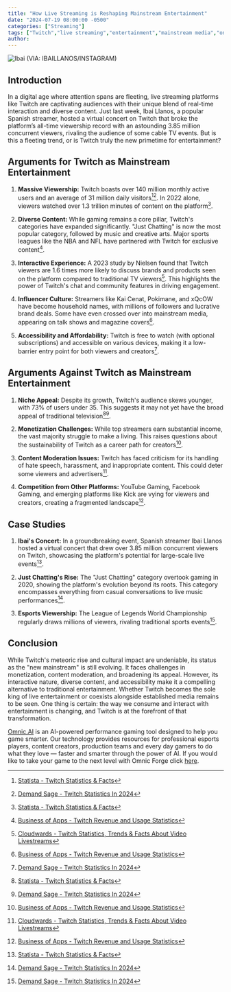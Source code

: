 ```yaml
---
title: "How Live Streaming is Reshaping Mainstream Entertainment"
date: "2024-07-19 08:00:00 -0500"
categories: ["Streaming"]
tags: ["Twitch","live streaming","entertainment","mainstream media","online entertainment","streaming platforms","Twitch viewers","Twitch streamers","live streaming trends","future of entertainment"]
author:
---
```


![Ibai](/2024-07-19-How-Live-Streaming-is-Reshaping-Mainstream-Entertainment.png)
(VIA: IBAILLANOS/INSTAGRAM)

## Introduction

In a digital age where attention spans are fleeting, live streaming platforms like Twitch are captivating audiences with their unique blend of real-time interaction and diverse content. Just last week, Ibai Llanos, a popular Spanish streamer, hosted a virtual concert on Twitch that broke the platform’s all-time viewership record with an astounding 3.85 million concurrent viewers, rivaling the audience of some cable TV events. But is this a fleeting trend, or is Twitch truly the new primetime for entertainment?

## Arguments for Twitch as Mainstream Entertainment

1. **Massive Viewership:** Twitch boasts over 140 million monthly active users and an average of 31 million daily visitors[^9][^11]. In 2022 alone, viewers watched over 1.3 trillion minutes of content on the platform[^9].

2. **Diverse Content:** While gaming remains a core pillar, Twitch's categories have expanded significantly. "Just Chatting" is now the most popular category, followed by music and creative arts. Major sports leagues like the NBA and NFL have partnered with Twitch for exclusive content[^10].

3. **Interactive Experience:** A 2023 study by Nielsen found that Twitch viewers are 1.6 times more likely to discuss brands and products seen on the platform compared to traditional TV viewers[^8]. This highlights the power of Twitch's chat and community features in driving engagement.

4. **Influencer Culture:** Streamers like Kai Cenat, Pokimane, and xQcOW have become household names, with millions of followers and lucrative brand deals. Some have even crossed over into mainstream media, appearing on talk shows and magazine covers[^10].

5. **Accessibility and Affordability:** Twitch is free to watch (with optional subscriptions) and accessible on various devices, making it a low-barrier entry point for both viewers and creators[^11].

## Arguments Against Twitch as Mainstream Entertainment

1. **Niche Appeal:** Despite its growth, Twitch's audience skews younger, with 73% of users under 35. This suggests it may not yet have the broad appeal of traditional television[^9][^11].

2. **Monetization Challenges:** While top streamers earn substantial income, the vast majority struggle to make a living. This raises questions about the sustainability of Twitch as a career path for creators[^10].

3. **Content Moderation Issues:** Twitch has faced criticism for its handling of hate speech, harassment, and inappropriate content. This could deter some viewers and advertisers[^8].

4. **Competition from Other Platforms:** YouTube Gaming, Facebook Gaming, and emerging platforms like Kick are vying for viewers and creators, creating a fragmented landscape[^10].

## Case Studies

1. **Ibai's Concert:** In a groundbreaking event, Spanish streamer Ibai Llanos hosted a virtual concert that drew over 3.85 million concurrent viewers on Twitch, showcasing the platform's potential for large-scale live events[^9].

2. **Just Chatting's Rise:** The "Just Chatting" category overtook gaming in 2020, showing the platform's evolution beyond its roots. This category encompasses everything from casual conversations to live music performances[^11].

3. **Esports Viewership:** The League of Legends World Championship regularly draws millions of viewers, rivaling traditional sports events[^11].

## Conclusion

While Twitch's meteoric rise and cultural impact are undeniable, its status as the "new mainstream" is still evolving. It faces challenges in monetization, content moderation, and broadening its appeal. However, its interactive nature, diverse content, and accessibility make it a compelling alternative to traditional entertainment. Whether Twitch becomes the sole king of live entertainment or coexists alongside established media remains to be seen. One thing is certain: the way we consume and interact with entertainment is changing, and Twitch is at the forefront of that transformation.

[Omnic.AI](https://www.omnic.ai/) is an AI-powered performance gaming tool designed to help you game smarter. Our technology provides resources for professional esports players, content creators, production teams and every day gamers to do what they love — faster and smarter through the power of AI. If you would like to take your game to the next level with Omnic Forge click [here](https://forge.omnic.ai/).

[^8]: [Cloudwards - Twitch Statistics, Trends & Facts About Video Livestreams](https://www.cloudwards.net)
[^9]: [Statista - Twitch Statistics & Facts](https://www.statista.com)
[^10]: [Business of Apps - Twitch Revenue and Usage Statistics](https://www.businessofapps.com)
[^11]: [Demand Sage - Twitch Statistics In 2024](https://www.demandsage.com)


